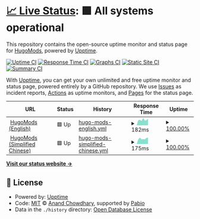 # [📈 Live Status](https://status.hugomods.com): <!--live status--> **🟩 All systems operational**

This repository contains the open-source uptime monitor and status page for [HugoMods](https://hugomods.com/), powered by [Upptime](https://github.com/upptime/upptime).

[![Uptime CI](https://github.com/hugomods/site-status/workflows/Uptime%20CI/badge.svg)](https://github.com/hugomods/site-status/actions?query=workflow%3A%22Uptime+CI%22)
[![Response Time CI](https://github.com/hugomods/site-status/workflows/Response%20Time%20CI/badge.svg)](https://github.com/hugomods/site-status/actions?query=workflow%3A%22Response+Time+CI%22)
[![Graphs CI](https://github.com/hugomods/site-status/workflows/Graphs%20CI/badge.svg)](https://github.com/hugomods/site-status/actions?query=workflow%3A%22Graphs+CI%22)
[![Static Site CI](https://github.com/hugomods/site-status/workflows/Static%20Site%20CI/badge.svg)](https://github.com/hugomods/site-status/actions?query=workflow%3A%22Static+Site+CI%22)
[![Summary CI](https://github.com/hugomods/site-status/workflows/Summary%20CI/badge.svg)](https://github.com/hugomods/site-status/actions?query=workflow%3A%22Summary+CI%22)

With [Upptime](https://upptime.js.org), you can get your own unlimited and free uptime monitor and status page, powered entirely by a GitHub repository. We use [Issues](https://github.com/hugomods/site-status/issues) as incident reports, [Actions](https://github.com/hugomods/site-status/actions) as uptime monitors, and [Pages](https://status.hugomods.com) for the status page.

<!--start: status pages-->
<!-- This summary is generated by Upptime (https://github.com/upptime/upptime) -->
<!-- Do not edit this manually, your changes will be overwritten -->
<!-- prettier-ignore -->
| URL | Status | History | Response Time | Uptime |
| --- | ------ | ------- | ------------- | ------ |
| <img alt="" src="https://icons.duckduckgo.com/ip3/hugomods.com.ico" height="13"> [HugoMods (English)](https://hugomods.com/) | 🟩 Up | [hugo-mods-english.yml](https://github.com/hugomods/site-status/commits/HEAD/history/hugo-mods-english.yml) | <details><summary><img alt="Response time graph" src="./graphs/hugo-mods-english/response-time-week.png" height="20"> 182ms</summary><br><a href="https://status.hugomods.com/history/hugo-mods-english"><img alt="Response time 189" src="https://img.shields.io/endpoint?url=https%3A%2F%2Fraw.githubusercontent.com%2Fhugomods%2Fsite-status%2FHEAD%2Fapi%2Fhugo-mods-english%2Fresponse-time.json"></a><br><a href="https://status.hugomods.com/history/hugo-mods-english"><img alt="24-hour response time 221" src="https://img.shields.io/endpoint?url=https%3A%2F%2Fraw.githubusercontent.com%2Fhugomods%2Fsite-status%2FHEAD%2Fapi%2Fhugo-mods-english%2Fresponse-time-day.json"></a><br><a href="https://status.hugomods.com/history/hugo-mods-english"><img alt="7-day response time 182" src="https://img.shields.io/endpoint?url=https%3A%2F%2Fraw.githubusercontent.com%2Fhugomods%2Fsite-status%2FHEAD%2Fapi%2Fhugo-mods-english%2Fresponse-time-week.json"></a><br><a href="https://status.hugomods.com/history/hugo-mods-english"><img alt="30-day response time 190" src="https://img.shields.io/endpoint?url=https%3A%2F%2Fraw.githubusercontent.com%2Fhugomods%2Fsite-status%2FHEAD%2Fapi%2Fhugo-mods-english%2Fresponse-time-month.json"></a><br><a href="https://status.hugomods.com/history/hugo-mods-english"><img alt="1-year response time 188" src="https://img.shields.io/endpoint?url=https%3A%2F%2Fraw.githubusercontent.com%2Fhugomods%2Fsite-status%2FHEAD%2Fapi%2Fhugo-mods-english%2Fresponse-time-year.json"></a></details> | <details><summary><a href="https://status.hugomods.com/history/hugo-mods-english">100.00%</a></summary><a href="https://status.hugomods.com/history/hugo-mods-english"><img alt="All-time uptime 100.00%" src="https://img.shields.io/endpoint?url=https%3A%2F%2Fraw.githubusercontent.com%2Fhugomods%2Fsite-status%2FHEAD%2Fapi%2Fhugo-mods-english%2Fuptime.json"></a><br><a href="https://status.hugomods.com/history/hugo-mods-english"><img alt="24-hour uptime 100.00%" src="https://img.shields.io/endpoint?url=https%3A%2F%2Fraw.githubusercontent.com%2Fhugomods%2Fsite-status%2FHEAD%2Fapi%2Fhugo-mods-english%2Fuptime-day.json"></a><br><a href="https://status.hugomods.com/history/hugo-mods-english"><img alt="7-day uptime 100.00%" src="https://img.shields.io/endpoint?url=https%3A%2F%2Fraw.githubusercontent.com%2Fhugomods%2Fsite-status%2FHEAD%2Fapi%2Fhugo-mods-english%2Fuptime-week.json"></a><br><a href="https://status.hugomods.com/history/hugo-mods-english"><img alt="30-day uptime 100.00%" src="https://img.shields.io/endpoint?url=https%3A%2F%2Fraw.githubusercontent.com%2Fhugomods%2Fsite-status%2FHEAD%2Fapi%2Fhugo-mods-english%2Fuptime-month.json"></a><br><a href="https://status.hugomods.com/history/hugo-mods-english"><img alt="1-year uptime 100.00%" src="https://img.shields.io/endpoint?url=https%3A%2F%2Fraw.githubusercontent.com%2Fhugomods%2Fsite-status%2FHEAD%2Fapi%2Fhugo-mods-english%2Fuptime-year.json"></a></details>
| <img alt="" src="https://icons.duckduckgo.com/ip3/zh-hans.hugomods.com.ico" height="13"> [HugoMods (Simplified Chinese)](https://zh-hans.hugomods.com/) | 🟩 Up | [hugo-mods-simplified-chinese.yml](https://github.com/hugomods/site-status/commits/HEAD/history/hugo-mods-simplified-chinese.yml) | <details><summary><img alt="Response time graph" src="./graphs/hugo-mods-simplified-chinese/response-time-week.png" height="20"> 175ms</summary><br><a href="https://status.hugomods.com/history/hugo-mods-simplified-chinese"><img alt="Response time 172" src="https://img.shields.io/endpoint?url=https%3A%2F%2Fraw.githubusercontent.com%2Fhugomods%2Fsite-status%2FHEAD%2Fapi%2Fhugo-mods-simplified-chinese%2Fresponse-time.json"></a><br><a href="https://status.hugomods.com/history/hugo-mods-simplified-chinese"><img alt="24-hour response time 207" src="https://img.shields.io/endpoint?url=https%3A%2F%2Fraw.githubusercontent.com%2Fhugomods%2Fsite-status%2FHEAD%2Fapi%2Fhugo-mods-simplified-chinese%2Fresponse-time-day.json"></a><br><a href="https://status.hugomods.com/history/hugo-mods-simplified-chinese"><img alt="7-day response time 175" src="https://img.shields.io/endpoint?url=https%3A%2F%2Fraw.githubusercontent.com%2Fhugomods%2Fsite-status%2FHEAD%2Fapi%2Fhugo-mods-simplified-chinese%2Fresponse-time-week.json"></a><br><a href="https://status.hugomods.com/history/hugo-mods-simplified-chinese"><img alt="30-day response time 179" src="https://img.shields.io/endpoint?url=https%3A%2F%2Fraw.githubusercontent.com%2Fhugomods%2Fsite-status%2FHEAD%2Fapi%2Fhugo-mods-simplified-chinese%2Fresponse-time-month.json"></a><br><a href="https://status.hugomods.com/history/hugo-mods-simplified-chinese"><img alt="1-year response time 170" src="https://img.shields.io/endpoint?url=https%3A%2F%2Fraw.githubusercontent.com%2Fhugomods%2Fsite-status%2FHEAD%2Fapi%2Fhugo-mods-simplified-chinese%2Fresponse-time-year.json"></a></details> | <details><summary><a href="https://status.hugomods.com/history/hugo-mods-simplified-chinese">100.00%</a></summary><a href="https://status.hugomods.com/history/hugo-mods-simplified-chinese"><img alt="All-time uptime 100.00%" src="https://img.shields.io/endpoint?url=https%3A%2F%2Fraw.githubusercontent.com%2Fhugomods%2Fsite-status%2FHEAD%2Fapi%2Fhugo-mods-simplified-chinese%2Fuptime.json"></a><br><a href="https://status.hugomods.com/history/hugo-mods-simplified-chinese"><img alt="24-hour uptime 100.00%" src="https://img.shields.io/endpoint?url=https%3A%2F%2Fraw.githubusercontent.com%2Fhugomods%2Fsite-status%2FHEAD%2Fapi%2Fhugo-mods-simplified-chinese%2Fuptime-day.json"></a><br><a href="https://status.hugomods.com/history/hugo-mods-simplified-chinese"><img alt="7-day uptime 100.00%" src="https://img.shields.io/endpoint?url=https%3A%2F%2Fraw.githubusercontent.com%2Fhugomods%2Fsite-status%2FHEAD%2Fapi%2Fhugo-mods-simplified-chinese%2Fuptime-week.json"></a><br><a href="https://status.hugomods.com/history/hugo-mods-simplified-chinese"><img alt="30-day uptime 100.00%" src="https://img.shields.io/endpoint?url=https%3A%2F%2Fraw.githubusercontent.com%2Fhugomods%2Fsite-status%2FHEAD%2Fapi%2Fhugo-mods-simplified-chinese%2Fuptime-month.json"></a><br><a href="https://status.hugomods.com/history/hugo-mods-simplified-chinese"><img alt="1-year uptime 100.00%" src="https://img.shields.io/endpoint?url=https%3A%2F%2Fraw.githubusercontent.com%2Fhugomods%2Fsite-status%2FHEAD%2Fapi%2Fhugo-mods-simplified-chinese%2Fuptime-year.json"></a></details>

<!--end: status pages-->

[**Visit our status website →**](https://status.hugomods.com)

## 📄 License

- Powered by: [Upptime](https://github.com/upptime/upptime)
- Code: [MIT](./LICENSE) © [Anand Chowdhary](https://anandchowdhary.com), supported by [Pabio](https://pabio.com)
- Data in the `./history` directory: [Open Database License](https://opendatacommons.org/licenses/odbl/1-0/)
